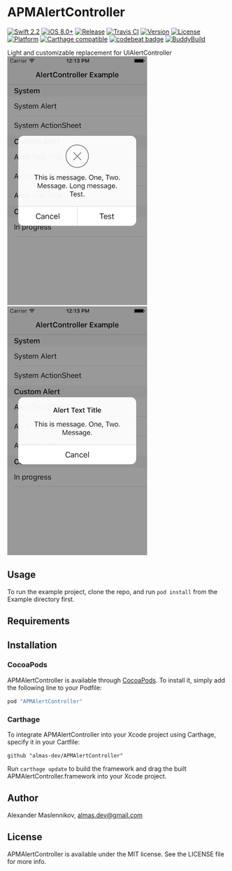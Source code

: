 # APMAlertController

[![Swift 2.2](https://img.shields.io/badge/Swift%20Version-2.2-orange.svg)](https://developer.apple.com/swift/)
[![iOS 8.0+](https://img.shields.io/badge/iOS%20Version-8.0+-blue.svg)](https://developer.apple.com/ios/)
[![Release](https://img.shields.io/github/release/almas-dev/APMAlertController.svg)](https://github.com/almas-dev/APMAlertController/releases)
[![Travis CI](https://travis-ci.org/almas-dev/APMAlertController.svg?branch=develop)](https://travis-ci.org/almas-dev/APMAlertController)
[![Version](https://img.shields.io/cocoapods/v/APMAlertController.svg?style=flat)](http://cocoapods.org/pods/APMAlertController)
[![License](https://img.shields.io/cocoapods/l/APMAlertController.svg?style=flat)](http://cocoapods.org/pods/APMAlertController)
[![Platform](https://img.shields.io/cocoapods/p/APMAlertController.svg?style=flat)](http://cocoapods.org/pods/APMAlertController)
[![Carthage compatible](https://img.shields.io/badge/Carthage-compatible-4BC51D.svg?style=flat)](https://github.com/Carthage/Carthage)
[![codebeat badge](https://codebeat.co/badges/6ecf1755-6742-4d66-a1e0-b9e0847e14fe)](https://codebeat.co/projects/github-com-almas-dev-apmalertcontroller)
[![BuddyBuild](https://dashboard.buddybuild.com/api/statusImage?appID=56e7b3ec501a7001005978b2&branch=develop&build=latest)](https://dashboard.buddybuild.com/apps/56e7b3ec501a7001005978b2/build/latest)

Light and customizable replacement for UIAlertController  
![Screenshot1](/Screenshots/Screenshot1.png) ![Screenshot1](/Screenshots/Screenshot2.png)

## Usage

To run the example project, clone the repo, and run `pod install` from the Example directory first.

## Requirements

## Installation

### CocoaPods

APMAlertController is available through [CocoaPods](http://cocoapods.org). To install
it, simply add the following line to your Podfile:

```ruby
pod "APMAlertController"
```

### Carthage

To integrate APMAlertController into your Xcode project using Carthage, specify it in your Cartfile:

```ogdl
github "almas-dev/APMAlertController"
```

Run `carthage update` to build the framework and drag the built APMAlertController.framework into your Xcode project.

## Author

Alexander Maslennikov, almas.dev@gmail.com

## License

APMAlertController is available under the MIT license. See the LICENSE file for more info.
